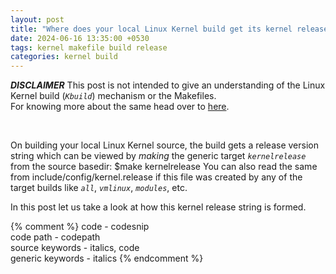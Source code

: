 ```yaml
---
layout: post
title: "Where does your local Linux Kernel build get its kernel release version string from?"
date: 2024-06-16 13:35:00 +0530
tags: kernel makefile build release
categories: kernel build
---
```

***DISCLAIMER*** This post is not intended to give an understanding of the Linux
Kernel build (*```Kbuild```*) mechanism or the Makefiles.\
For knowing more about the same head over to [here](https://docs.kernel.org/kbuild/makefiles.html).<br>
<!--exstart--><br>
On building your local Linux Kernel source, the build gets a release version string which can be viewed by *making* the generic target *```kernelrelease```* from the source basedir:
<span class="codesnip">$make kernelrelease</span>
You can also read the same from <span class="codepath">include/config/kernel.release</span> if this file was created by any of the target builds like *```all```*, *```vmlinux```*, *```modules```*, etc.<br>
<!--exend-->

In this post let us take a look at how this kernel release string is formed.

{% comment %}
code - codesnip <br>
code path - codepath <br>
source keywords - italics, code <br>
generic keywords - italics
{% endcomment %}
